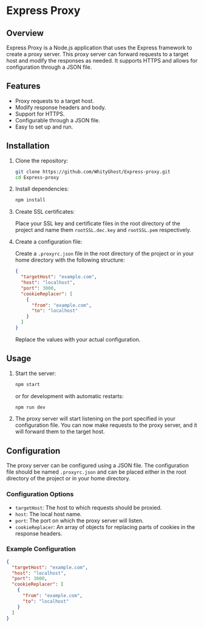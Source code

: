 # Express Proxy

## Overview

Express Proxy is a Node.js application that uses the Express framework to create a proxy server. This proxy server can forward requests to a target host and modify the responses as needed. It supports HTTPS and allows for configuration through a JSON file.

## Features

- Proxy requests to a target host.
- Modify response headers and body.
- Support for HTTPS.
- Configurable through a JSON file.
- Easy to set up and run.

## Installation

1. Clone the repository:

   ```sh
   git clone https://github.com/WhityGhost/Express-proxy.git
   cd Express-proxy
   ```

2. Install dependencies:

   ```sh
   npm install
   ```

3. Create SSL certificates:

   Place your SSL key and certificate files in the root directory of the project and name them `rootSSL.dec.key` and `rootSSL.pem` respectively.

4. Create a configuration file:

   Create a `.proxyrc.json` file in the root directory of the project or in your home directory with the following structure:

   ```json
   {
     "targetHost": "example.com",
     "host": "localhost",
     "port": 3000,
     "cookieReplacer": [
       {
         "from": "example.com",
         "to": "localhost"
       }
     ]
   }
   ```

   Replace the values with your actual configuration.

## Usage

1. Start the server:

   ```sh
   npm start
   ```

   or for development with automatic restarts:

   ```sh
   npm run dev
   ```

2. The proxy server will start listening on the port specified in your configuration file. You can now make requests to the proxy server, and it will forward them to the target host.

## Configuration

The proxy server can be configured using a JSON file. The configuration file should be named `.proxyrc.json` and can be placed either in the root directory of the project or in your home directory.

### Configuration Options

- `targetHost`: The host to which requests should be proxied.
- `host`: The local host name.
- `port`: The port on which the proxy server will listen.
- `cookieReplacer`: An array of objects for replacing parts of cookies in the response headers.

### Example Configuration

```json
{
  "targetHost": "example.com",
  "host": "localhost",
  "port": 3000,
  "cookieReplacer": [
    {
      "from": "example.com",
      "to": "localhost"
    }
  ]
}
```
